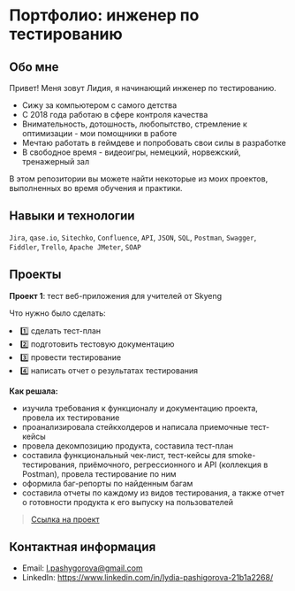 # Портфолио: инженер по тестированию

## Обо мне

Привет! Меня зовут Лидия, я начинающий инженер по тестированию. 
  - Сижу за компьютером с самого детства
  - С 2018 года работаю в сфере контроля качества</li>
  - Внимательность, дотошность, любопытство, стремление к оптимизации - мои помощники в работе
  - Мечтаю работать в геймдеве и попробовать свои силы в разработке
  - В свободное время - видеоигры, немецкий, норвежский, тренажерный зал

В этом репозитории вы можете найти некоторые из моих проектов, выполненных во время обучения и практики.
<br>
## Навыки и технологии
``Jira``, ``qase.io``, ``Sitechko``, ``Confluence``, ``API``, ``JSON``, ``SQL``, ``Postman``, ``Swagger``, ``Fiddler``, ``Trello``, ``Apache JMeter``, ``SOAP``

## Проекты
**Проект 1**: тест веб-приложения для учителей от Skyeng

<p>Что нужно было сделать:</p>

<li>1️⃣ сделать тест-план</li>
<li>2️⃣ подготовить тестовую документацию</li>
<li>3️⃣ провести тестирование</li>
<li>4️⃣ написать отчет о результатах тестирования</li>

**Как решала:**
* изучила требования к функционалу и документацию проекта, провела их тестирование
* проанализировала стейкхолдеров и написала приемочные тест-кейсы
* провела декомпозицию продукта, составила тест-план
* составила функциональный чек-лист, тест-кейсы для smoke-тестирования, приёмочного, регрессионного и API (коллекция в Postman), провела тестирование по ним
* оформила баг-репорты по найденным багам
* составила отчеты по каждому из видов тестирования, а также отчет о готовности продукта к его выпуску на пользователей

> [Ссылка на проект](https://prof-qa-40.atlassian.net/wiki/spaces/~63cd63fded33fd0707b7f79c/pages/65597)

## Контактная информация

* Email: l.pashygorova@gmail.com
* LinkedIn: https://www.linkedin.com/in/lydia-pashigorova-21b1a2268/
